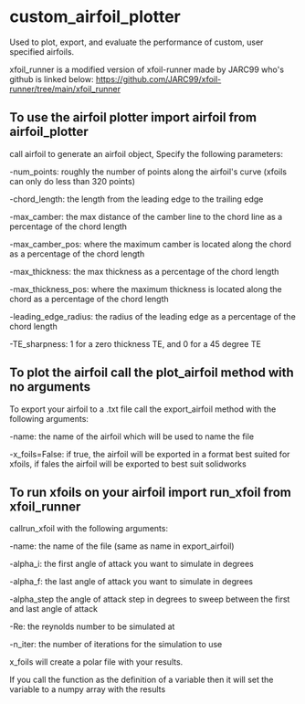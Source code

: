 # custom_airfoil_plotter
Used to plot, export, and evaluate the performance of custom, user specified airfoils.


xfoil_runner is a modified version of xfoil-runner made by JARC99 who's github is linked below:
https://github.com/JARC99/xfoil-runner/tree/main/xfoil_runner


## To use the airfoil plotter import airfoil from airfoil_plotter


call airfoil to generate an airfoil object, Specify the following parameters:

-num_points: roughly the number of points along the airfoil's curve (xfoils can only do less than 320 points)

-chord_length: the length from the leading edge to the trailing edge

-max_camber: the max distance of the camber line to the chord line as a percentage of the chord length

-max_camber_pos: where the maximum camber is located along the chord as a percentage of the chord length

-max_thickness: the max thickness as a percentage of the chord length

-max_thickness_pos: where the maximum thickness is located along the chord as a percentage of the chord length

-leading_edge_radius: the radius of the leading edge as a percentage of the chord length

-TE_sharpness: 1 for a zero thickness TE, and 0 for a 45 degree TE



## To plot the airfoil call the plot_airfoil method with no arguments


To export your airfoil to a .txt file call the export_airfoil method with the following arguments:

-name: the name of the airfoil which will be used to name the file

-x_foils=False: if true, the airfoil will be exported in a format best suited for xfoils, if fales the airfoil will be exported to best suit solidworks


## To run xfoils on your airfoil import run_xfoil from xfoil_runner


callrun_xfoil with the following arguments:

-name: the name of the file (same as name in export_airfoil)

-alpha_i: the first angle of attack you want to simulate in degrees

-alpha_f: the last angle of attack you want to simulate in degrees

-alpha_step the angle of attack step in degrees to sweep between the first and last angle of attack

-Re: the reynolds number to be simulated at

-n_iter: the number of iterations for the simulation to use


x_foils will  create a polar file with your results.

If you call the function as the definition of a variable then it will set the variable to a numpy array with the results

